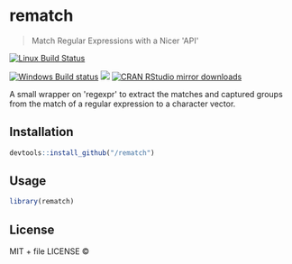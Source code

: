 


# rematch

> Match Regular Expressions with a Nicer 'API'

[![Linux Build Status](https://travis-ci.org//rematch.svg?branch=master)](https://travis-ci.org//rematch)

[![Windows Build status](https://ci.appveyor.com/api/projects/status/github//rematch?svg=true)](https://ci.appveyor.com/project//rematch)
[![](http://www.r-pkg.org/badges/version/rematch)](http://www.r-pkg.org/pkg/rematch)
[![CRAN RStudio mirror downloads](http://cranlogs.r-pkg.org/badges/rematch)](http://www.r-pkg.org/pkg/rematch)


A small wrapper on 'regexpr' to extract the matches and captured groups from
  the match of a regular expression to a character vector.

## Installation


```r
devtools::install_github("/rematch")
```

## Usage


```r
library(rematch)
```

## License

MIT + file LICENSE © 

